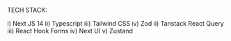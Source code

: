 TECH STACK:

i) Next JS 14
ii) Typescript
iii) Tailwind CSS
iv) Zod
ii) Tanstack React Query
iii) React Hook Forms
iv) Next UI
v) Zustand 
